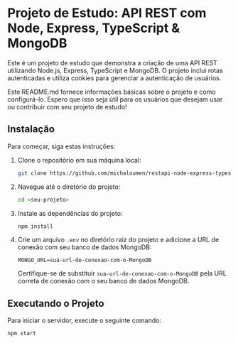 # Projeto de Estudo: API REST com Node, Express, TypeScript & MongoDB

Este é um projeto de estudo que demonstra a criação de uma API REST utilizando Node.js, Express, TypeScript e MongoDB. O projeto inclui rotas autenticadas e utiliza cookies para gerenciar a autenticação de usuários.

Este README.md fornece informações básicas sobre o projeto e como configurá-lo. Espero que isso seja útil para os usuários que desejam usar ou contribuir com seu projeto de estudo!

## Instalação

Para começar, siga estas instruções:

1. Clone o repositório em sua máquina local:

    ```bash
    git clone https://github.com/michaloumen/restapi-node-express-typescript.git
    ```

2. Navegue até o diretório do projeto:

    ```bash
    cd <seu-projeto>
    ```

3. Instale as dependências do projeto:

    ```bash
    npm install
    ```

4. Crie um arquivo `.env` no diretório raiz do projeto e adicione a URL de conexão com seu banco de dados MongoDB:

    ```
    MONGO_URL=sua-url-de-conexao-com-o-MongoDB
    ```

    Certifique-se de substituir `sua-url-de-conexao-com-o-MongoDB` pela URL correta de conexão com o seu banco de dados MongoDB.

## Executando o Projeto

Para iniciar o servidor, execute o seguinte comando:

```bash
npm start
